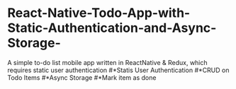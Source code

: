 # React-Native-Todo-App-with-Static-Authentication-and-Async-Storage-
A simple to-do list mobile app written in ReactNative & Redux, which requires static user authentication
#*Statis User Authentication
#*CRUD on Todo Items
#*Async Storage
#*Mark item as done

